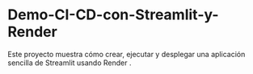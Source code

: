 # Demo-CI-CD-con-Streamlit-y-Render
Este proyecto muestra cómo crear, ejecutar y desplegar una aplicación sencilla de Streamlit usando Render .
